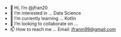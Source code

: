 - 👋 Hi, I’m @jfran20
- 👀 I’m interested in ...
    Data Science
- 🌱 I’m currently learning ...
    Kotlin
- 💞️ I’m looking to collaborate on ...
- 📫 How to reach me ... 
    Email: jfranm99@gmail.com

<!---
jfran20/jfran20 is a ✨ special ✨ repository because its `README.md` (this file) appears on your GitHub profile.
You can click the Preview link to take a look at your changes.
--->
